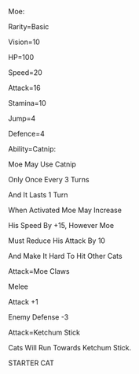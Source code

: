 Moe:

Rarity=Basic

Vision=10

HP=100

Speed=20

Attack=16

Stamina=10

Jump=4

Defence=4

Ability=Catnip:

Moe May Use Catnip

Only Once Every 3 Turns

And It Lasts 1 Turn

When Activated Moe May Increase 

His Speed By +15, However Moe

Must Reduce His Attack By 10

And Make It Hard To Hit Other Cats

Attack=Moe Claws

Melee

Attack +1

Enemy Defense -3

Attack=Ketchum Stick

Cats Will Run Towards Ketchum Stick.

STARTER CAT
